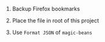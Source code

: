 1. Backup Firefox bookmarks

2. Place the file in root of this project

3. Use `Format JSON` of `magic-beans`